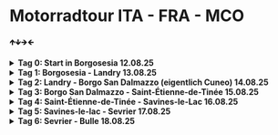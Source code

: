 # Motorradtour ITA - FRA - MCO

🡹🡻🡺🡸

<details>

<summary><b>Tag 0: Start in Borgosesia 12.08.25</b></summary>

[Camping Orta](https://www.campingorta.it/de/) (angefragt)
</details>

<details>

<summary><b>Tag 1: Borgosesia - Landry 13.08.25</b></summary>

### Stats

* 307km
* 6h 23min
* 🡹 12526m 🡻 12143m

### Route

![GPX](assets/1.%20Borgosesia%20-%20Landry.gpx)

![Von Borgosesia nach Landry](assets/borgosesia_landry.png)

### Unterkunft
[Camping Eden de la Vanoise](https://www.camping-eden-savoie.com/de/camping-sommerberg/) (Gebucht und bezahlt)


| Adresse                                                           | Kontakt                      |
| ----------------------------------------------------------------- | ---------------------------- |
| [170, Route du Perrey](https://maps.app.goo.gl/fLBdP6ijpk3ppwbj8) | Tel: +33 4 79 07 61 81       |
| 73210 Landry                                                      | Mail: campingleden@gmail.com |



</details>

<details>

<summary><b>Tag 2: Landry - Borgo San Dalmazzo (eigentlich Cuneo) 14.08.25</b></summary>

### Stats

* 343km
* 6h 38min
* up 12627m / down 12783m

### Route

![GPX](assets/2.%20Landry%20-%20Borgo%20San%20Dalmazzo.gpx)

![Von Landry nach Borgo San Dalmazzo](assets/landry_borgo-san-dalmazzo.png)

### Unterkunft

[Campeggio Bisalta](https://www.cuneocamp.it/en/) (nicht buchbar?)

| Adresse                                                           | Kontakt                        |
| ----------------------------------------------------------------- | ------------------------------ |
| [Via San Maurizio, 33](https://maps.app.goo.gl/LvpGy8ME2jd5kdQd8) | Tel: 0171 491334               |
| 12100 Cuneo                                                       | Mail: campingbisalta@libero.it |

</details>

<details>

<summary><b>Tag 3: Borgo San Dalmazzo - Saint-Étienne-de-Tinée 15.08.25</b></summary>

Mit Halt in Monaco

### Stats

* 295km
* 6h 11min
* up 14498m / down 13972m

### Route

![GPX](assets/3.%20Borgo%20San%20Dalmazzo%20-%20Saint-Étienne-de-Tinée.gpx)

![Von Borgo San Dalmazzo nach Saint-Étienne-de-Tinée](assets/borgo-san-dalmazzo_saint-etienne-de-tinee.png)

### Unterkunft

[Camping du plan d'eau](https://campingduplandeau.com/) (buecht und zahlt)

| Adresse     | Kontakt |
| ----------- | ------- |
| [Cartel](https://maps.app.goo.gl/afqh965Li4bKvABV7) | Tel: 04.93.02.41.57   |
| 06660 Saint-Étienne-de-Tinée     | Mail:   |


</details>

<details>

<summary><b>Tag 4: Saint-Étienne-de-Tinée - Savines-le-Lac 16.08.25</b></summary>

Höchster durchgehender, asphaltierter Alpenpass Europas

### Stats

* 216km
* 4h 2min
* up 9727m / down 10085m

### Route

![GPX](assets/4.%20Saint-Étienne-de-Tinée%20-%20Savines-le-Lac.gpx)

![Von Saint-Étienne-de-Tinée nach Savines-le-Lac](assets/4_etienne_savines.png)

### Unterkunft

[Camping à Savines-le-Lac](https://www.hotel-les-sources.com/fr/camping-savines-lac) (nicht reservierbar)

| Adresse     | Kontakt |
| ----------- | ------- |
| [6 Rue des Chaumettes](https://maps.app.goo.gl/yavSmWHkdJpKzM8i9) | Tel: +33492442052   |
| 05160 Savines-le-Lac     | Mail:   |

</details>

<details>

<summary><b>Tag 5: Savines-le-lac - Sevrier 17.08.25</b></summary>

### Stats

* 346km
* 6h 39min
* up 13039m / down 13399m

### Route

![GPX](assets/5.%20Savines-le-Lac%20-%20Sevrier.gpx)

![Von Savines-le-lac nach Sevrier](assets/5_svaines-le-lac_sevrier.png)

### Unterkunft

[Camping au Cœur du Lac](https://www.camping-annecy-sevrier.fr/) (buecht und zahlt)

| Adresse     | Kontakt |
| ----------- | ------- |
| [3233 Route d’Albertville](https://maps.app.goo.gl/dr9trFTXimS9c9Gr5) | Tel: +33(0)7.44.79.97.43  |
| 74320 Sévrier     | Mail:   |

</details>

<details>

<summary><b>Tag 6: Sevrier - Bulle 18.08.25</b></summary>

### Stats

* 203km
* 4h 38min
* up 6303m / down 5991m

### Route

![GPX](assets/6.%20Sevrier%20-%20Bulle.gpx)

![Von Sevrier nach Bulle](assets/sevrier_bulle.png)


</details>